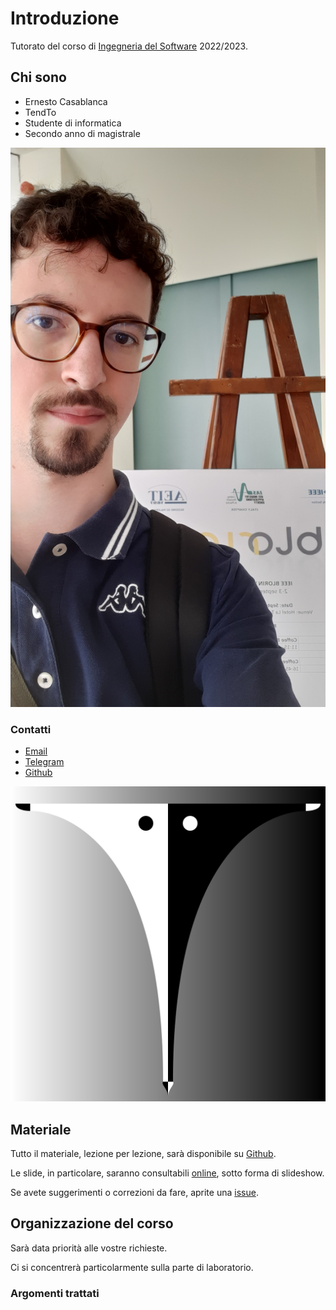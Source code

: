 # Introduzione

Tutorato del corso di [Ingegneria del Software](https://web.dmi.unict.it/corsi/l-31/insegnamenti?seuid=609219B7-63E2-417A-BDFD-A86B9856BAF1) 2022/2023.

<!-- New section -->

## Chi sono

<div class="cols">

- Ernesto Casablanca
- TendTo
- Studente di informatica
- Secondo anno di magistrale

![Tend](./img/Blorin.jpg)

</div>

<!-- New subsection -->

### Contatti

<div class="cols">

- [Email](mailto:casablancaernesto@gmail.com)
- [Telegram](https://t.me/TendTo)
- [Github](https://github.com/TendTo)

![Tend](./img/Tend.svg)

</div>

<!-- New section -->

## Materiale

Tutto il materiale, lezione per lezione, sarà disponibile su [Github](https://github.com/TendTo/Tutorato-Ingegneria-del-Software).

Le slide, in particolare, saranno consultabili [online](https://tendto.github.io/Tutorato-Ingegneria-del-Software), sotto forma di slideshow.

<!-- .element: class="fragment" data-fragment-index="1" -->

Se avete suggerimenti o correzioni da fare, aprite una [issue](https://github.com/TendTo/Tutorato-Ingegneria-del-Software/issues).

<!-- .element: class="fragment" data-fragment-index="2" -->

<!-- New section -->

## Organizzazione del corso

Sarà data priorità alle vostre richieste.

Ci si concentrerà particolarmente sulla parte di laboratorio.

<!-- .element: class="fragment" data-fragment-index="1" -->

<!-- New subsection -->

### Argomenti trattati

<div class="cols"></div>
